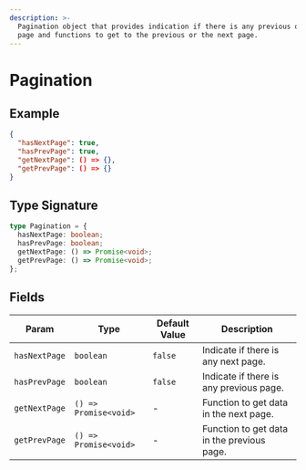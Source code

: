 ```yaml
---
description: >-
  Pagination object that provides indication if there is any previous or next
  page and functions to get to the previous or the next page.
---
```


# Pagination

## Example

```json
{
  "hasNextPage": true,
  "hasPrevPage": true,
  "getNextPage": () => {},
  "getPrevPage": () => {}
}
```

## Type Signature

```typescript
type Pagination = {
  hasNextPage: boolean;
  hasPrevPage: boolean;
  getNextPage: () => Promise<void>;
  getPrevPage: () => Promise<void>;
};
```

## Fields

| Param         | Type                  | Default Value | Description                                |
| ------------- | --------------------- | ------------- | ------------------------------------------ |
| `hasNextPage` | `boolean`             | `false`       | Indicate if there is any next page.        |
| `hasPrevPage` | `boolean`             | `false`       | Indicate if there is any previous page.    |
| `getNextPage` | `() => Promise<void>` | -             | Function to get data in the next page.     |
| `getPrevPage` | `() => Promise<void>` | -             | Function to get data in the previous page. |
